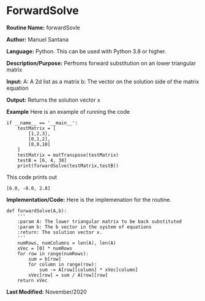 
# ForwardSolve 

**Routine Name:** forwardSovle 

**Author:** Manuel Santana

**Language:** Python. This can be used with Python 3.8 or higher. 

**Description/Purpose:** 
Perfroms forward substitution on an lower triangular matrix

**Input:** 
A: A 2d list as a matrix
b: The vector on the solution side of the matrix equation

**Output:** 
Returns the solution vector x

**Example**
Here is an example of running the code

```
if __name__ == '__main__':
	testMatrix = [
        [1,2,3],
        [0,1,2],
        [0,0,10]
    ]
    testMatrix = matTranspose(testMatrix)
    testB = [6, 4, 30]
    print(forwardSolve(testMatrix,testB))
```

This code prints out

```
[6.0, -8.0, 2.8]
```
**Implementation/Code:** 
Here is the implemenation for the routine.

```
def forwardSolve(A,b):
    '''
    :param A: The lower triangular matrix to be back substituted
    :param b: The b vector in the system of equations
    :return: The solution vector x.
    '''
    numRows, numColumns = len(A), len(A)
    xVec = [0] * numRows
    for row in range(numRows):
        sum = b[row]
        for column in range(row):
            sum -= A[row][column] * xVec[column]
        xVec[row] = sum / A[row][row]
    return xVec
```
**Last Modified:** November/2020
